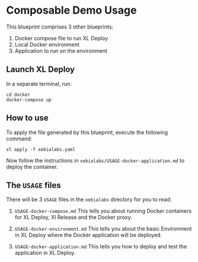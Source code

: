 # Composable Demo Usage

This blueprint comprises 3 other blueprints:

1. Docker compose file to run XL Deploy
2. Local Docker environment
3. Application to run on the environment


## Launch XL Deploy

In a separate terminal, run:

```plain
cd docker
docker-compose up
```


## How to use

To apply the file generated by this blueprint, execute the following command:

```plain
xl apply -f xebialabs.yaml
```

Now follow the instructions in `xebialabs/USAGE-docker-application.md` to deploy the container.


## The `USAGE` files

There will be 3 `USAGE` files in the `xebialabs` directory for you to read:

1. `USAGE-docker-compose.md`
This tells you about running Docker containers for XL Deploy, Xl Release and the Docker proxy.

2. `USAGE-docker-environment.md`
This tells you about the basic Environment in XL Deploy where the Docker application will be deployed.

3. `USAGE-docker-application.md`
This tells you how to deploy and test the application in XL Deploy.
